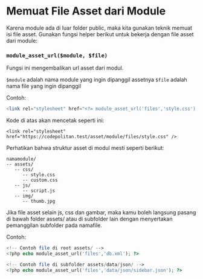 # Memuat File Asset dari Module

Karena module ada di luar folder public, maka kita gunakan teknik memuat isi file asset. Gunakan fungsi helper berikut untuk bekerja dengan file asset dari module:

### `module_asset_url($module, $file)`

Fungsi ini mengembalikan url asset dari modul.

`$module` adalah nama module yang ingin dipanggil assetnya
`$file` adalah nama file yang ingin dipanggil

Contoh:
```php
<link rel="stylesheet" href="<?= module_asset_url('files','style.css'); ?>" />
```

Kode di atas akan mencetak seperti ini:
```
<link rel="stylesheet" href="https://codepolitan.test/asset/module/files/style.css" />
```

Perhatikan bahwa struktur asset di modul mesti seperti berikut:
```
namamodule/
-- assets/
   -- css/
      -- style.css
      -- custom.css
   -- js/
      -- script.js
   -- img/
      -- thumb.jpg
```

Jika file asset selain js, css dan gambar, maka kamu boleh langsung pasang di bawah folder assets/ atau di subfolder lain dengan menyertakan pemanggilan subfolder pada namafile.

Contoh:
```php
<!-- Contoh file di root assets/ -->
<?php echo module_asset_url('files','db.xml'); ?>

<!-- Contoh file di subfolder assets/data/json/ -->
<?php echo module_asset_url('files','data/json/sidebar.json'); ?>
```
